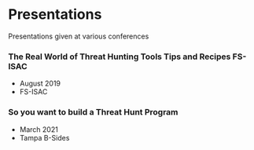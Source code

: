 # Presentations
Presentations given at various conferences

### The Real World of Threat Hunting Tools Tips and Recipes FS-ISAC  
* August 2019
* FS-ISAC

### So you want to build a Threat Hunt Program  
* March 2021
* Tampa B-Sides
